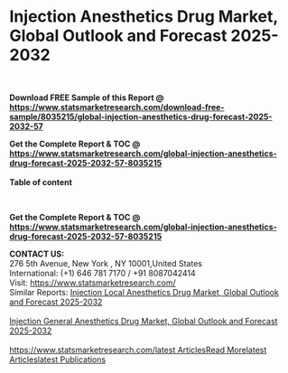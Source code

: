 <h1>Injection Anesthetics Drug Market, Global Outlook and Forecast 2025-2032</h1><br/><p><strong>Download FREE Sample of this Report @ <a href="https://www.statsmarketresearch.com/download-free-sample/8035215/global-injection-anesthetics-drug-forecast-2025-2032-57">https://www.statsmarketresearch.com/download-free-sample/8035215/global-injection-anesthetics-drug-forecast-2025-2032-57</a></strong></p><div><b>Get the Complete Report & TOC @ <a href="https://www.statsmarketresearch.com/global-injection-anesthetics-drug-forecast-2025-2032-57-8035215">https://www.statsmarketresearch.com/global-injection-anesthetics-drug-forecast-2025-2032-57-8035215</a></b></div><br><b>Table of content</b><p><br><div><b>Get the Complete Report & TOC @ <a href="https://www.statsmarketresearch.com/global-injection-anesthetics-drug-forecast-2025-2032-57-8035215">https://www.statsmarketresearch.com/global-injection-anesthetics-drug-forecast-2025-2032-57-8035215</a></b></div></p> <b>CONTACT US:</b><br>276 5th Avenue, New York , NY 10001,United States<br>International: (+1) 646 781 7170 / +91 8087042414<br>Visit: <a href="https://www.statsmarketresearch.com/">https://www.statsmarketresearch.com/</a><br>Similar Reports: <a href="https://www.statsmarketresearch.com/global-injection-anesthetics-drug-forecast-2025-2032-57-8035215">Injection Local Anesthetics Drug Market, Global Outlook and Forecast 2025-2032</a><br/><br/><a href="https://www.statsmarketresearch.com/global-injection-anesthetics-drug-forecast-2025-2032-57-8035215">Injection General Anesthetics Drug Market, Global Outlook and Forecast 2025-2032</a><br/><br/><a href="https://gyeongbokgung.com">https://www.statsmarketresearch.com/</a><a href="https://hallyeomaritime.com">latest Articles</a><a href="https://jingwansa.com">Read More</a><a href=https://nguoiviet.jp/">latest Articles</a><a href="https://www.intelmarketresearch.com/">latest Publications</a>